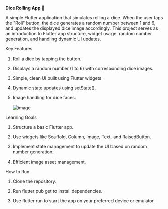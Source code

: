 **Dice Rolling App** 🎲

A simple Flutter application that simulates rolling a dice. When the user taps the "Roll" button, the dice generates a random number between 1 and 6, and updates the displayed dice image accordingly. This project serves as an introduction to Flutter app structure, widget usage, random number generation, and handling dynamic UI updates.


Key Features

1. Roll a dice by tapping the button.

2. Displays a random number (1 to 6) with corresponding dice images.

3. Simple, clean UI built using Flutter widgets

4. Dynamic state updates using setState().
   
5. Image handling for dice faces.

   ![image](https://github.com/user-attachments/assets/c4586839-92ff-4a24-aa42-ac301acc821b)

Learning Goals

1. Structure a basic Flutter app.

2. Use widgets like Scaffold, Column, Image, Text, and RaisedButton.

3. Implement state management to update the UI based on random number generation.
   
4. Efficient image asset management.


How to Run
1. Clone the repository.

2. Run flutter pub get to install dependencies.

3. Use flutter run to start the app on your preferred device or emulator.
